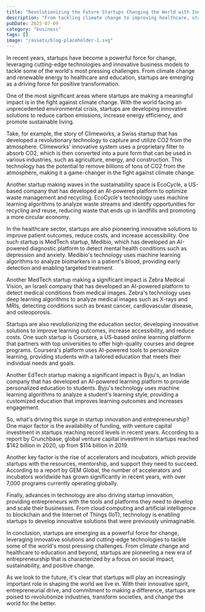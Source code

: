 ```yaml
---
title: "Revolutionizing the Future Startups Changing the World with Innovative Solutions"
description: "From tackling climate change to improving healthcare, startups are emerging as a driving force for positive change. This article explores the latest developments and scientific findings that are en..."
pubDate: 2025-07-09
category: "business"
tags: []
image: "/assets/blog-placeholder-1.svg"
---
```


In recent years, startups have become a powerful force for change, leveraging cutting-edge technologies and innovative business models to tackle some of the world's most pressing challenges. From climate change and renewable energy to healthcare and education, startups are emerging as a driving force for positive transformation.

One of the most significant areas where startups are making a meaningful impact is in the fight against climate change. With the world facing an unprecedented environmental crisis, startups are developing innovative solutions to reduce carbon emissions, increase energy efficiency, and promote sustainable living.

Take, for example, the story of Climeworks, a Swiss startup that has developed a revolutionary technology to capture and utilize CO2 from the atmosphere. Climeworks' innovative system uses a proprietary filter to absorb CO2, which is then converted into a pure form that can be used in various industries, such as agriculture, energy, and construction. This technology has the potential to remove billions of tons of CO2 from the atmosphere, making it a game-changer in the fight against climate change.

Another startup making waves in the sustainability space is EcoCycle, a US-based company that has developed an AI-powered platform to optimize waste management and recycling. EcoCycle's technology uses machine learning algorithms to analyze waste streams and identify opportunities for recycling and reuse, reducing waste that ends up in landfills and promoting a more circular economy.

In the healthcare sector, startups are also pioneering innovative solutions to improve patient outcomes, reduce costs, and increase accessibility. One such startup is MedTech startup, Medibio, which has developed an AI-powered diagnostic platform to detect mental health conditions such as depression and anxiety. Medibio's technology uses machine learning algorithms to analyze biomarkers in a patient's blood, providing early detection and enabling targeted treatment.

Another MedTech startup making a significant impact is Zebra Medical Vision, an Israeli company that has developed an AI-powered platform to detect medical conditions from medical images. Zebra's technology uses deep learning algorithms to analyze medical images such as X-rays and MRIs, detecting conditions such as breast cancer, cardiovascular disease, and osteoporosis.

Startups are also revolutionizing the education sector, developing innovative solutions to improve learning outcomes, increase accessibility, and reduce costs. One such startup is Coursera, a US-based online learning platform that partners with top universities to offer high-quality courses and degree programs. Coursera's platform uses AI-powered tools to personalize learning, providing students with a tailored education that meets their individual needs and goals.

Another EdTech startup making a significant impact is Byju's, an Indian company that has developed an AI-powered learning platform to provide personalized education to students. Byju's technology uses machine learning algorithms to analyze a student's learning style, providing a customized education that improves learning outcomes and increases engagement.

So, what's driving this surge in startup innovation and entrepreneurship? One major factor is the availability of funding, with venture capital investment in startups reaching record levels in recent years. According to a report by Crunchbase, global venture capital investment in startups reached $142 billion in 2020, up from $114 billion in 2019.

Another key factor is the rise of accelerators and incubators, which provide startups with the resources, mentorship, and support they need to succeed. According to a report by GEM Global, the number of accelerators and incubators worldwide has grown significantly in recent years, with over 7,000 programs currently operating globally.

Finally, advances in technology are also driving startup innovation, providing entrepreneurs with the tools and platforms they need to develop and scale their businesses. From cloud computing and artificial intelligence to blockchain and the Internet of Things (IoT), technology is enabling startups to develop innovative solutions that were previously unimaginable.

In conclusion, startups are emerging as a powerful force for change, leveraging innovative solutions and cutting-edge technologies to tackle some of the world's most pressing challenges. From climate change and healthcare to education and beyond, startups are pioneering a new era of entrepreneurship that is characterized by a focus on social impact, sustainability, and positive change.

As we look to the future, it's clear that startups will play an increasingly important role in shaping the world we live in. With their innovative spirit, entrepreneurial drive, and commitment to making a difference, startups are poised to revolutionize industries, transform societies, and change the world for the better.